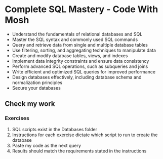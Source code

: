 # Complete SQL Mastery - Code With Mosh

+ Understand the fundamentals of relational databases and SQL
+ Master the SQL syntax and commonly used SQL commands
+ Query and retrieve data from single and multiple database tables
+ Use filtering, sorting, and aggregating techniques to manipulate data
+ Create and modify database tables, views, and indexes
+ Implement data integrity constraints and ensure data consistency
+ Perform advanced SQL operations, such as subqueries and joins
+ Write efficient and optimized SQL queries for improved performance
+ Design databases effectively, including database schema and normalization principles
+ Secure your databases

## Check my work

### Exercises

1. SQL scripts exist in the Databases folder
2. Instructions for each exercise dictate which script to run to create the database
3. Paste my code as the next query
4. Results should match the requirements stated in the instructions
